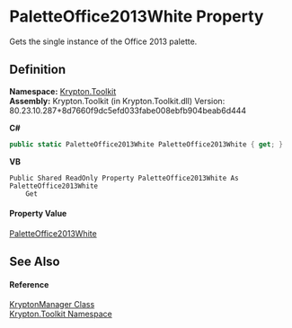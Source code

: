 # PaletteOffice2013White Property


Gets the single instance of the Office 2013 palette.



## Definition
**Namespace:** <a href="79d2eac2-21f4-54ff-7552-b20c33c30600.md">Krypton.Toolkit</a>  
**Assembly:** Krypton.Toolkit (in Krypton.Toolkit.dll) Version: 80.23.10.287+8d7660f9dc5efd033fabe008ebfb904beab6d444

**C#**
``` C#
public static PaletteOffice2013White PaletteOffice2013White { get; }
```
**VB**
``` VB
Public Shared ReadOnly Property PaletteOffice2013White As PaletteOffice2013White
	Get
```



#### Property Value
<a href="71c1382c-02c0-cb4f-0d71-4399ee1569c6.md">PaletteOffice2013White</a>

## See Also


#### Reference
<a href="fd000c89-b24b-9dde-c880-bccf31b10060.md">KryptonManager Class</a>  
<a href="79d2eac2-21f4-54ff-7552-b20c33c30600.md">Krypton.Toolkit Namespace</a>  
